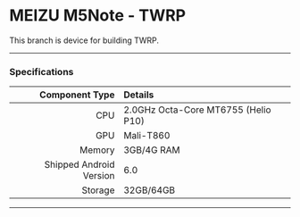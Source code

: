 MEIZU M5Note - TWRP
==============

This branch is device for building TWRP.

---



### Specifications

Component Type | Details
-------:|:-------------------------
CPU     | 2.0GHz Octa-Core MT6755 (Helio P10)
GPU     | Mali-T860
Memory  | 3GB/4G RAM
Shipped Android Version | 6.0
Storage | 32GB/64GB

---
